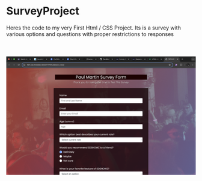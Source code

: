 # SurveyProject
Heres the code to my very First Html / CSS Project.
Its is a survey with various options and questions with proper restrictions to responses
<br><br><br><br>
<img src="SurveyPage.png"></img>